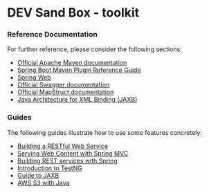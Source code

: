 # DEV Sand Box - toolkit


### Reference Documentation
For further reference, please consider the following sections:

* [Official Apache Maven documentation](https://maven.apache.org/guides/index.html)
* [Spring Boot Maven Plugin Reference Guide](https://docs.spring.io/spring-boot/docs/2.2.5.RELEASE/maven-plugin/)
* [Spring Web](https://docs.spring.io/spring-boot/docs/2.2.5.RELEASE/reference/htmlsingle/#boot-features-developing-web-applications)
* [Official Swagger documentation](https://swagger.io)
* [Official MapStruct documentation](https://mapstruct.org)
* [Java Architecture for XML Binding (JAXB)](https://www.oracle.com/technical-resources/articles/javase/jaxb.html)

### Guides
The following guides illustrate how to use some features concretely:

* [Building a RESTful Web Service](https://spring.io/guides/gs/rest-service/)
* [Serving Web Content with Spring MVC](https://spring.io/guides/gs/serving-web-content/)
* [Building REST services with Spring](https://spring.io/guides/tutorials/bookmarks/)
* [Introduction to TestNG](https://www.baeldung.com/testng)
* [Guide to JAXB](https://www.baeldung.com/jaxb)
* [AWS S3 with Java](https://www.baeldung.com/aws-s3-java)